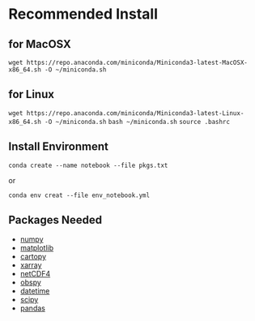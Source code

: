 # Recommended Install

## for MacOSX
```wget https://repo.anaconda.com/miniconda/Miniconda3-latest-MacOSX-x86_64.sh -O ~/miniconda.sh```
## for Linux
```wget https://repo.anaconda.com/miniconda/Miniconda3-latest-Linux-x86_64.sh -O ~/miniconda.sh```
```bash ~/miniconda.sh```
```source .bashrc```

## Install Environment 

```conda create --name notebook --file pkgs.txt```

or

```conda env creat --file env_notebook.yml```

## Packages Needed
- [numpy](https://numpy.org/doc/stable/)
- [matplotlib](https://matplotlib.org/stable/)
- [cartopy](https://scitools.org.uk/cartopy/docs/latest/index.html)
- [xarray](https://docs.xarray.dev/en/stable/)
- [netCDF4](https://unidata.github.io/netcdf4-python/)
- [obspy](https://docs.obspy.org/)
- [datetime](https://docs.python.org/3/library/datetime.html)
- [scipy](https://scipy.org/)
- [pandas](https://pandas.pydata.org/pandas-docs/version/2.1.4/index.html)
